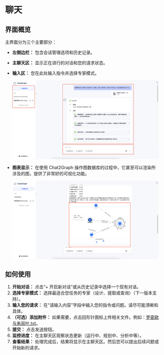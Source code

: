 # 聊天

## 界面概览

主界面分为三个主要部分：

* **左侧边栏：** 包含会话管理选项和历史记录。
* **主聊天区：** 显示正在进行的对话和您的请求状态。
* **输入区：** 您在此处输入指令并选择专家模式。

    ![alt text](../img/chat-layout-2-cn.png)

* **图表显示：** 在使用 Chat2Graph 操作图数据库的过程中，它甚至可以渲染所涉及的图，提供了非常好的可视化功能。

    ![alt text](../img/chat-layout-3-cn.png)

## 如何使用

1. **开始对话：** 点击“+ 开启新对话”或从历史记录中选择一个现有对话。
2. **选择专家模式：** 选择最适合您任务的专家（设计、提取或查询）（下一版本支持）。
3. **输入您的请求：** 在“请输入内容”字段中输入您的指令或问题。请尽可能清晰和具体。
4. **（可选）添加附件：** 如果需要，点击回形针图标上传相关文件。例如：[罗密欧与朱丽叶.txt][file]。
5. **提交：** 点击发送按钮。
6. **监控进度：** 在主聊天区观察状态更新（运行中、规划中、分析中等）。
7. **查看结果：** 处理完成后，结果将显示在主聊天区。然后您可以提出后续问题或开始新的请求。

[file]:../test/罗密欧与朱丽叶.txt
